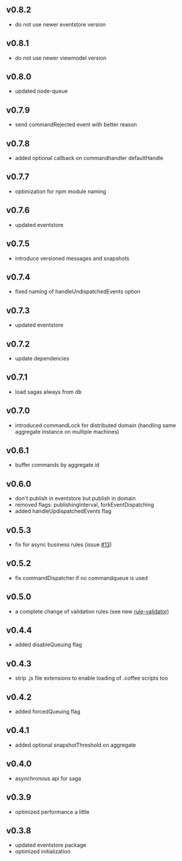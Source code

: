 ## v0.8.2

- do not use newer eventstore version

## v0.8.1

- do not use newer viewmodel version

## v0.8.0

- updated node-queue

## v0.7.9

- send commandRejected event with better reason

## v0.7.8

- added optional callback on commandhandler defaultHandle

## v0.7.7

- optimization for npm module naming

## v0.7.6

- updated eventstore

## v0.7.5

- introduce versioned messages and snapshots

## v0.7.4

- fixed naming of handleUndispatchedEvents option

## v0.7.3

- updated eventstore

## v0.7.2

- update dependencies

## v0.7.1

- load sagas always from db

## v0.7.0

- introduced commandLock for distributed domain (handling same aggregate instance on multiple machines)

## v0.6.1

- buffer commands by aggregate id

## v0.6.0

- don't publish in eventstore but publish in domain
- removed flags: publishingInterval, forkEventDispatching
- added handleUpdispatchedEvents flag

## v0.5.3

- fix for async business rules (issue [#13](https://github.com/adrai/node-cqrs-domain/issues/13))

## v0.5.2

- fix commandDispatcher if no commandqueue is used

## v0.5.0

- a complete change of validation rules (see new [rule-validator](https://github.com/adrai/rule-validator))

## v0.4.4

- added disableQueuing flag

## v0.4.3

- strip .js file extensions to enable loading of .coffee scripts too

## v0.4.2

- added forcedQueuing flag

## v0.4.1

- added optional snapshotThreshold on aggregate

## v0.4.0

- asynchronous api for saga

## v0.3.9

- optimized performance a little

## v0.3.8

- updated eventstore package
- optimized initialization
